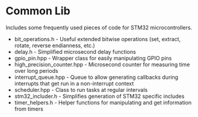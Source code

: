 # Common Lib

Includes some frequently used pieces of code for STM32 microcontrollers.

- bit_operations.h - Useful extended bitwise operations (set, extract, rotate, reverse endianness, etc.)
- delay.h - Simplified microsecond delay functions
- gpio_pin.hpp - Wrapper class for easily manipulating GPIO pins
- high_precision_counter.hpp - Microsecond counter for measuring time over long periods
- interrupt_queue.hpp - Queue to allow generating callbacks during interrupts that get run in a non-interrupt context
- scheduler.hpp - Class to run tasks at regular intervals
- stm32_includer.h - Simplifies generation of STM32 specific includes
- timer_helpers.h - Helper functions for manipulating and get information from timers
